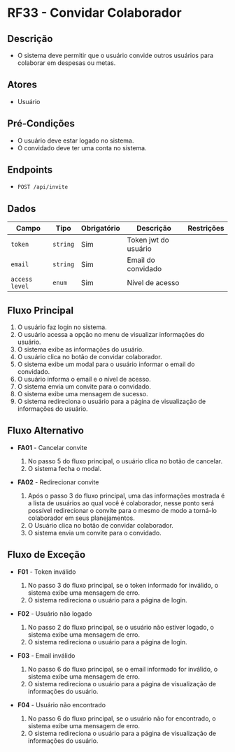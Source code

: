 # RF33 - Convidar Colaborador

## Descrição

- O sistema deve permitir que o usuário convide outros usuários para colaborar em despesas ou metas.

## Atores

- Usuário

## Pré-Condições

- O usuário deve estar logado no sistema.
- O convidado deve ter uma conta no sistema.

## Endpoints

- `POST /api/invite`

## Dados

| Campo          | Tipo     | Obrigatório | Descrição            | Restrições |
|----------------|----------|-------------|----------------------|------------|
| `token`        | `string` | Sim         | Token jwt do usuário |            |
| `email`        | `string` | Sim         | Email do convidado   |            |
| `access level` | `enum`   | Sim         | Nível de acesso      |            |

## Fluxo Principal

1. O usuário faz login no sistema.
2. O usuário acessa a opção no menu de visualizar informações do usuário.
3. O sistema exibe as informações do usuário.
4. O usuário clica no botão de convidar colaborador.
5. O sistema exibe um modal para o usuário informar o email do convidado.
6. O usuário informa o email e o nível de acesso.
7. O sistema envia um convite para o convidado.
8. O sistema exibe uma mensagem de sucesso.
9. O sistema redireciona o usuário para a página de visualização de informações do usuário.

## Fluxo Alternativo

- **FA01** - Cancelar convite
    1. No passo 5 do fluxo principal, o usuário clica no botão de cancelar.
    2. O sistema fecha o modal.

- **FA02** - Redirecionar convite
    1. Após o passo 3 do fluxo principal, uma das informações mostrada é a lista de usuários ao qual você é colaborador,
       nesse ponto será possível redirecionar o convite para o mesmo de modo a torná-lo colaborador em seus
       planejamentos.
    2. O Usuário clica no botão de convidar colaborador.
    3. O sistema envia um convite para o convidado.

## Fluxo de Exceção

- **F01** - Token inválido
    1. No passo 3 do fluxo principal, se o token informado for inválido, o sistema exibe uma mensagem de erro.
    2. O sistema redireciona o usuário para a página de login.

- **F02** - Usuário não logado
    1. No passo 2 do fluxo principal, se o usuário não estiver logado, o sistema exibe uma mensagem de erro.
    2. O sistema redireciona o usuário para a página de login.

- **F03** - Email inválido
    1. No passo 6 do fluxo principal, se o email informado for inválido, o sistema exibe uma mensagem de erro.
    2. O sistema redireciona o usuário para a página de visualização de informações do usuário.

- **F04** - Usuário não encontrado
    1. No passo 6 do fluxo principal, se o usuário não for encontrado, o sistema exibe uma mensagem de erro.
    2. O sistema redireciona o usuário para a página de visualização de informações do usuário.